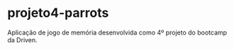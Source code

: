 # projeto4-parrots
Aplicação de jogo de memória desenvolvida como 4º projeto do bootcamp da Driven.
